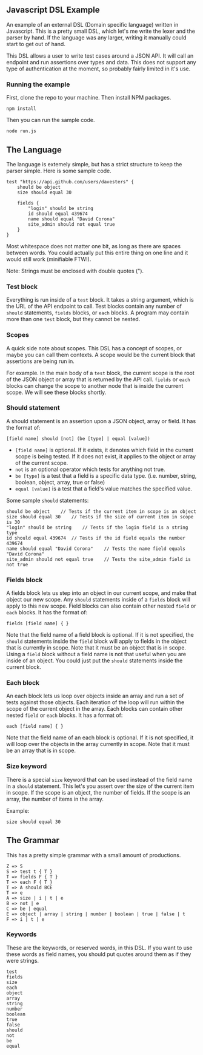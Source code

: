 ## Javascript DSL Example

An example of an external DSL (Domain specific language) written in Javascript. This is a pretty small DSL, which let's me write the lexer and the parser by hand. If the language was any larger, writing it manually could start to get out of hand.

This DSL allows a user to write test cases around a JSON API. It will call an endpoint and run assertions over types and data. This does not support any type of authentication at the moment, so probably fairly limited in it's use.

### Running the example

First, clone the repo to your machine. Then install NPM packages.

    npm install

Then you can run the sample code.

    node run.js

## The Language

The language is extemely simple, but has a strict structure to keep the parser simple. Here is some sample code.

    test "https://api.github.com/users/davesters" {
        should be object
        size should equal 30

        fields {
            "login" should be string
            id should equal 439674
            name should equal "David Corona"
            site_admin should not equal true
        }
    }

Most whitespace does not matter one bit, as long as there are spaces between words. You could actually put this entire thing on one line and it would still work (minifiable FTW!).

Note: Strings must be enclosed with double quotes (").

### Test block

Everything is run inside of a `test` block. It takes a string argument, which is the URL of the API endpoint to call. Test blocks contain any number of `should` statements, `fields` blocks, or `each` blocks. A program may contain more than one `test` block, but they cannot be nested.

### Scopes

A quick side note about scopes. This DSL has a concept of scopes, or maybe you can call them contexts. A scope would be the current block that assertions are being run in.

For example. In the main body of a `test` block, the current scope is the root of the JSON object or array that is returned by the API call. `fields` or `each` blocks can change the scope to another node that is inside the current scope. We will see these blocks shortly. 

### Should statement

A should statement is an assertion upon a JSON object, array or field. It has the format of:

    [field name] should [not] (be [type] | equal [value])

* `[field name]` is optional. If it exists, it denotes which field in the current scope is being tested. If it does not exist, it applies to the object or array of the current scope.
* `not` is an optional operator which tests for anything not true.
* `be [type]` is a test that a field is a specific data type. (i.e. number, string, boolean, object, array, true or false)
* `equal [value]` is a test that a field's value matches the specified value.

Some sample `should` statements:

    should be object    // Tests if the current item in scope is an object
    size should equal 30    // Tests if the size of current item in scope is 30
    "login" should be string    // Tests if the login field is a string type
    id should equal 439674  // Tests if the id field equals the number 439674
    name should equal "David Corona"    // Tests the name field equals "David Corona"
    site_admin should not equal true    // Tests the site_admin field is not true

### Fields block

A fields block lets us step into an object in our current scope, and make that object our new scope. Any `should` statements inside of a `fields` block will apply to this new scope. Field blocks can also contain other nested `field` or `each` blocks. It has the format of:

    fields [field name] { }

Note that the field name of a field block is optional. If it is not specified, the `should` statements inside the `field` block will apply to fields in the object that is currently in scope. Note that it must be an object that is in scope. Using a `field` block without a field name is not that useful when you are inside of an object. You could just put the `should` statements inside the current block.

### Each block

An each block lets us loop over objects inside an array and run a set of tests against those objects. Each iteration of the loop will run within the scope of the current object in the array. Each blocks can contain other nested `field` or `each` blocks. It has a format of:

    each [field name] { }

Note that the field name of an each block is optional. If it is not specified, it will loop over the objects in the array currently in scope. Note that it must be an array that is in scope.

### Size keyword

There is a special `size` keyword that can be used instead of the field name in a `should` statement. This let's you assert over the size of the current item in scope. If the scope is an object, the number of fields. If the scope is an array, the number of items in the array.

Example:

    size should equal 30

## The Grammar

This has a pretty simple grammar with a small amount of productions.

    Z => S
    S => test t { T }
    T => fields F { T }
    T => each F { T }
    T => A should BCE
    T => e
    A => size | i | t | e
    B => not | e
    C => be | equal
    E => object | array | string | number | boolean | true | false | t
    F => i | t | e

### Keywords

These are the keywords, or reserved words, in this DSL. If you want to use these words as field names, you should put quotes around them as if they were strings.

    test
    fields
    size
    each
    object
    array
    string
    number
    boolean
    true
    false
    should
    not
    be
    equal